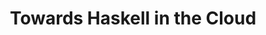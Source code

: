 ---
title: Towards Haskell in the Cloud
paper-url: http://research.microsoft.com/en-us/um/people/simonpj/papers/parallel/remote.pdf
authors:
- Jeff Epstein
type: paper
tags:
- distributed computing
doHaskell-type: research paper
dohaskell-year: 2011
---